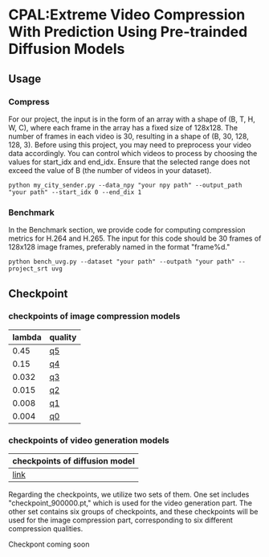 # CPAL:Extreme Video Compression With Prediction Using Pre-trainded Diffusion Models 
## Usage
### Compress
For our project, the input is in the form of an array with a shape of (B, T, H, W, C), where each frame in the array has a fixed size of 128x128. The number of frames in each video is 30, resulting in a shape of (B, 30, 128, 128, 3). Before using this project, you may need to preprocess your video data accordingly.
You can control which videos to process by choosing the values for start_idx and end_idx. Ensure that the selected range does not exceed the value of B (the number of videos in your dataset).
```
python my_city_sender.py --data_npy "your npy path" --output_path "your path" --start_idx 0 --end_dix 1 
```
### Benchmark
In the Benchmark section, we provide code for computing compression metrics for H.264 and H.265. The input for this code should be 30 frames of 128x128 image frames, preferably named in the format "frame%d."
```
python bench_uvg.py --dataset "your path" --outpath "your path" --project_srt uvg
```
## Checkpoint



### checkpoints of image compression models
| lambda | quality | 
| ------- | ------- | 
| 0.45  | [q5](https://drive.google.com/file/d/1uuKQJiozcBfgGMJ8CfM6lrXOZWv6RUDN/view?usp=sharing)  | 
| 0.15  | [q4](https://drive.google.com/file/d/1s544Uxv0gBY3WvKBcGNb3Fb22zfmd9PL/view?usp=sharing) | 
|0.032  |[q3](https://drive.google.com/file/d/1Moody9IR8CuAGwLCZ_ZMTfZXT0ehQhqc/view?usp=sharing)  | 
| 0.015  |[q2](https://drive.google.com/file/d/1MWlYAmpHbWlGtG7MBBTPEew800grY5yC/view?usp=sharing) | 
|0.008 | [q1](https://drive.google.com/file/d/1VNE7rx-rBFLnNFkz56Zc-cPr6xrBBJdL/view?usp=sharing) | 
| 0.004 | [q0](https://drive.google.com/file/d/1YGVJ9bpeEq0xfqka2xkaMzhDkeYFJi6q/view?usp=sharing) | 

### checkpoints of video generation models
 |checkpoints of diffusion model | 
| ------- | 
 | [link](https://drive.google.com/drive/u/0/folders/15pDq2ziTv3n5SlrGhGM0GVqwIZXgebyD)  | 
 






Regarding the checkpoints, we utilize two sets of them. One set includes "checkpoint_900000.pt," which is used for the video generation part. The other set contains six groups of checkpoints, and these checkpoints will be used for the image compression part, corresponding to six different compression qualities.


Checkpont coming soon
